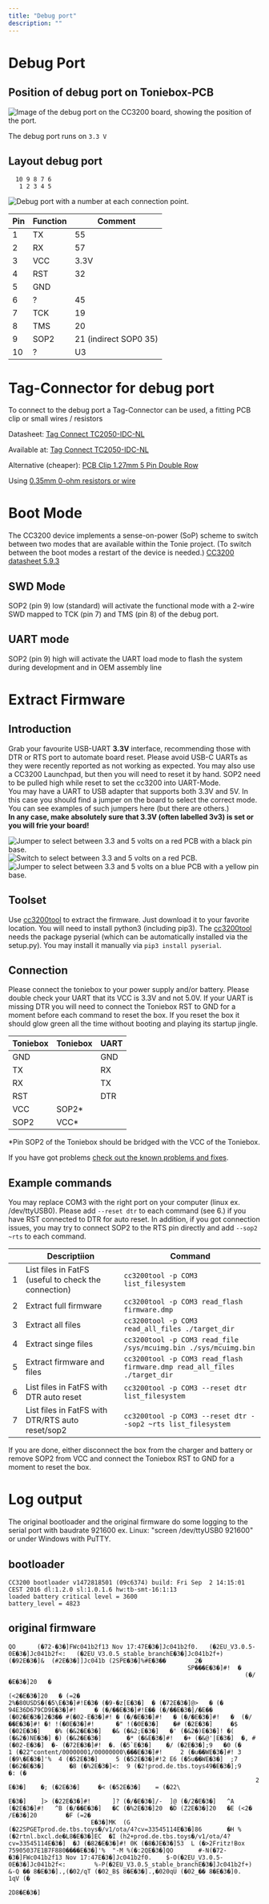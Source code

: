 ```yaml
---
title: "Debug port"
description: ""
---
```

# Debug Port
## Position of debug port on Toniebox-PCB

![Image of the debug port on the CC3200 board, showing the position of the port.](/img/toniebox_pcb_debug_port.png)

The debug port runs on `3.3 V`

## Layout debug port
```
  10 9 8 7 6 
   1 2 3 4 5  
```

![Debug port with a number at each connection point.](/img/debug_port_pin_out.png)


| Pin | Function | Comment               |
| --- | -------- | --------------------- |
| 1   | TX       | 55                    |
| 2   | RX       | 57                    |
| 3   | VCC      | 3.3V                  |
| 4   | RST      | 32                    |
| 5   | GND      |                       |
| 6   | ?        | 45                    |
| 7   | TCK      | 19                    |
| 8   | TMS      | 20                    |
| 9   | SOP2     | 21 (indirect SOP0 35) |
| 10  | ?        | U3                    |

# Tag-Connector for debug port

To connect to the debug port a Tag-Connector can be used, a fitting PCB clip or small wires / resistors

Datasheet: [Tag Connect TC2050-IDC-NL](https://www.tag-connect.com/wp-content/uploads/bsk-pdf-manager/TC2050-IDC-NL_Datasheet_8.pdf)

Available at: [Tag Connect TC2050-IDC-NL](https://www.tag-connect.com/product/tc2050-idc-nl-10-pin-no-legs-cable-with-ribbon-connector)

Alternative (cheaper): [PCB Clip 1.27mm 5 Pin Double Row](https://aliexpi.com/xJQX)

Using [0.35mm 0-ohm resistors or wire](https://forum.revvox.de/t/0-35mm-resistor-wires-as-tag-connect-alternative-tc2050/214)

# Boot Mode
The CC3200 device implements a sense-on-power (SoP) scheme to switch between two modes that are available within the Tonie project. (To switch between the boot modes a restart of the device is needed.) [CC3200 datasheet 5.9.3](http://www.ti.com/lit/ds/symlink/cc3200.pdf)
## SWD Mode
SOP2 (pin 9) low (standard) will activate the functional mode with a 2-wire SWD mapped to TCK (pin 7) and TMS (pin 8) of the debug port.
## UART mode
SOP2 (pin 9) high will activate the UART load mode to flash the system during development and in OEM assembly line

# Extract Firmware
## Introduction
Grab your favourite USB-UART **3.3V** interface, recommending those with DTR or RTS port to automate board reset. Please avoid USB-C UARTs as they were recently reported as not working as expected. You may also use a CC3200 Launchpad, but then you will need to reset it by hand. SOP2 need to be pulled high while reset to set the cc3200 into UART-Mode.  
You may have a UART to USB adapter that supports both 3.3V and 5V. In this case you should find a jumper on the board to select the correct mode. You can see examples of such jumpers here (but there are others.)  
**In any case, make absolutely sure that 3.3V (often labelled 3v3) is set or you will frie your board!**

![Jumper to select between 3.3 and 5 volts on a red PCB with a black pin base.](/img/uart_3v3-5V_jumper_black.jpg) ![Switch to select between 3.3 and 5 volts on a red PCB.](/img/uart_3v3-5V_jumper_switch.jpg) ![Jumper to select between 3.3 and 5 volts on a blue PCB with a yellow pin base.](/img/uart_3v3-5V_jumper_yellow.jpg)

## Toolset
Use [cc3200tool](https://github.com/toniebox-reverse-engineering/cc3200tool) to extract the firmware. Just download it to your favorite location.
You will need to install python3 (including pip3). The [cc3200tool](https://github.com/toniebox-reverse-engineering/cc3200tool) needs the package pyserial (which can be automatically installed via the setup.py). You may install it manually via `pip3 install pyserial`.

## Connection
Please connect the toniebox to your power supply and/or battery. Please double check your UART that its VCC is 3.3V and not 5.0V. If your UART is missing DTR you will need to connect the Toniebox RST to GND for a moment before each command to reset the box. If you reset the box it should glow green all the time without booting and playing its startup jingle.

| Toniebox | Toniebox | UART |
| -------- | -------  | ---- |
| GND      |          | GND  |
| TX       |          | RX   |
| RX       |          | TX   |
| RST      |          | DTR  |
| VCC      | SOP2*    |      |
| SOP2     | VCC*     |      |

*Pin SOP2 of the Toniebox should be bridged with the VCC of the Toniebox.

If you have got problems [check out the known problems and fixes](../../general/known-problems#cc3200tool-related).

## Example commands
You may replace COM3 with the right port on your computer (linux ex. /dev/ttyUSB0). Please add `--reset dtr` to each command (see 6.) if you have RST connected to DTR for auto reset. In addition, if you got connection issues, you may try to connect SOP2 to the RTS pin directly and add `--sop2 ~rts` to each command.

| | Descriptiion | Command |
| - | - | - |
| 1 | List files in FatFS (useful to check the connection) | `cc3200tool -p COM3 list_filesystem` |
| 2 | Extract full firmware | `cc3200tool -p COM3 read_flash firmware.dmp` |
| 3 | Extract all files | `cc3200tool -p COM3 read_all_files ./target_dir` |
| 4 | Extract singe files | `cc3200tool -p COM3 read_file /sys/mcuimg.bin ./sys/mcuimg.bin` |
| 5 | Extract firmware and files | `cc3200tool -p COM3 read_flash firmware.dmp read_all_files ./target_dir` |
| 6 | List files in FatFS with DTR auto reset | `cc3200tool -p COM3 --reset dtr list_filesystem` |
| 7 | List files in FatFS with DTR/RTS auto reset/sop2 | `cc3200tool -p COM3 --reset dtr --sop2 ~rts list_filesystem` |

If you are done, either disconnect the box from the charger and battery or remove SOP2 from VCC and connect the Toniebox RST to GND for a moment to reset the box.

# Log output
The original bootloader and the original firmware do some logging to the serial port with baudrate 921600
ex. Linux: "screen /dev/ttyUSB0 921600" or under Windows with PuTTY.

## bootloader
```
CC3200 bootloader v1472818501 (09c6374) build: Fri Sep  2 14:15:01 CEST 2016 dl:1.2.0 sl:1.0.1.6 hw:tb-smt-16:1:13
loaded battery critical level = 3600
battery_level = 4823
```
## original firmware
```
QO      (�72-�3�]FWc041b2f13 Nov 17:47E�3�]Jc041b2f0.   (�2EU_V3.0.5-0E�3�]Jc041b2f<:   (�2EU_V3.0.5_stable_branchE�3�]Jc041b2f+)        (�92E�3�]&  (#2E�3�]]Jc041b (2SPE�3�]%#E�3��        2�
                                                  SP���E�3�]#!  �
                                                                  (�/�E�3�]20   �
                                                                                  (<2�E�3�]20   � (=2�
2%�80USDS�(�5\E�3�]#!E�3� (�9-�z[E�3�]  � (�72E�3�]@>   � (�
94E36D679CD9E�3�]#!     � (�/��E�3�]#!E�� (�/��E�3�]/�E�� (�02�E�3�]2�3�� #(�02-E�3�]#! � (�/�E�3�]#!   � (�/�E�3�]#!   �  (�/��E�3�]#! �! !(�0E�3�]#!      �" !(�0E�3�]    �# (�2E�3�]     �$ (�02E�3�]    �% (�&2�E�3�]   �& (�&2;E�3�]   �' (�&2�)E�3�]! �( (�&2�)NE�3�] �) (�&2�E�3�]       �* (�&E�3�]#!   �+ (�&@'|E�3�]  �, #(�02-E�3�]  �- (�72E�3�]#!  �. (�5`E�3�]    �/ (�2E�3�];9   �0 (�
1 (�22"content/00000001/00000000\���E�3�]#!     2 (�u��WE�3�]#! 3 (�9\�E�3�]'%  4 (�52E�3�]     5 (�52E�3�]#!2 E6 (�5u��WE�3�]  ;7 (�62�E�3�]       �8 (�%2E�3�]<:  9 (�2!prod.de.tbs.toys49�E�3�];9        �: (�
                                                                     2 E�3�]    �; (�2E�3�]     �< (�52E�3�]    = (�22\
                                                                                                                       E�3�]    ]> (�22E�3�]#!      ]? (�/�E�3�]/-  ]@ (�/2�E�3�]   ^A (�2E�3�]#!   ^B (�/��E�3�]   �C (�%2E�3�]20  �D (Z2E�3�]20   �E (<2�
/E�3�]20        �F (=2�
                       E�3�]MK  (G (�22SPGETprod.de.tbs.toys�/v1/ota/4?cv=33545114E�3�]86       �H %(�2rtnl.bxcl.de�L8�E�3�]EC  �I (h2+prod.de.tbs.toys�/v1/ota/4?cv=33545114E�3�]  �J (�82�E�3�]#! 0K (�8�JE�3�]53  L (�>2Fritz!Box 75905037E1B7F880����E�3�]'%  "-M %(�:2QE�3�]QO       #-N(�72-�3�]FWc041b2f13 Nov 17:47E�3�]Jc041b2f0.    $-O(�2EU_V3.0.5-0E�3�]Jc041b2f<:        %-P(�2EU_V3.0.5_stable_branchE�3�]Jc041b2f+)    &-Q �� 8�E�3�].,(�02/qT (�02_B$ 8�E�3�].,�020qU (�02_�� 8�E�3�]0.   1qV (�
                                                                      2D8�E�3�]
```

